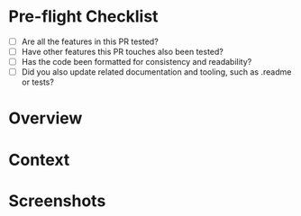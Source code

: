 # Pre-flight Checklist
- [ ] Are all the features in this PR tested? 
- [ ] Have other features this PR touches also been tested?
- [ ] Has the code been formatted for consistency and readability?
- [ ] Did you also update related documentation and tooling, such as .readme or tests?

# Overview
<!--Provide a summary  of this pr. Is this a new module? A new feature? a bug fix? a code reformat?-->

# Context
<!--Provide a URL to a Jira, Pivotal Tracker story. If those are not appropriate, provide the requirements this PR addresses.-->

# Screenshots
<!--Include screenshots of new pages or features to help other developers understand the features and markup.-->